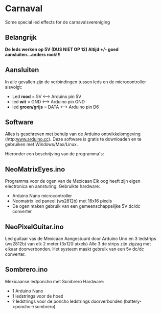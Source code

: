 # Carnaval
Some special led effects for de carnavalsvereniging 

## Belangrijk
**De leds werken op 5V (DUS NIET OP 12) Altijd +/- goed aansluiten...anders rook!!!**

## Aansluiten
In alle gevallen zijn de verbindingen tussen leds en de microcontroller alsvolgt:

- Led **rood** = 5V           <--> Arduino pin 5V
- led **wit** = GND           <--> Arduino pin GND 
- led **groen/grijs** = DATA  <--> Arduino pin D6

## Software
Alles is geschreven met behulp van de Arduino ontwikkelomgeving (http:www.arduino.cc). 
Deze software is gratis te downloaden en te gebruiken met Windows/Max/Linux.

Hieronder een beschrijving van de programma's:

## NeoMatrixEyes.ino
Programma voor de ogen van de Mexicaan
Elk oog heeft zijn eigen electronica en aansturing.
Gebruikte hardware:
- Arduino Nano microcontroller
- Neomatrix led paneel (ws2812b) met 16x16 pixels
- De ogen maken gebruik van een gemeenschappelijke 5V dc/dc converter


## NeoPixelGuitar.ino
Led guitaar vas de Mexicaan
Aangestuurd door Arduino Uno en 3 ledstrips (ws2812b) van elk 2 meter (3x120 pixels)
Alle 3 de strips zijn zigzag met elkaar doorverbonden.
Het systeem maakt gebruik van een 5v dc/dc converter.


## Sombrero.ino
Mexicaanse ledponcho met Sombrero
Hardware:
- 1 Arduino Nano
- 1 ledstrings voor de hoed
- ? ledstrings voor de poncho
ledstrings doorverbonden (battery->poncho->sombrero)
